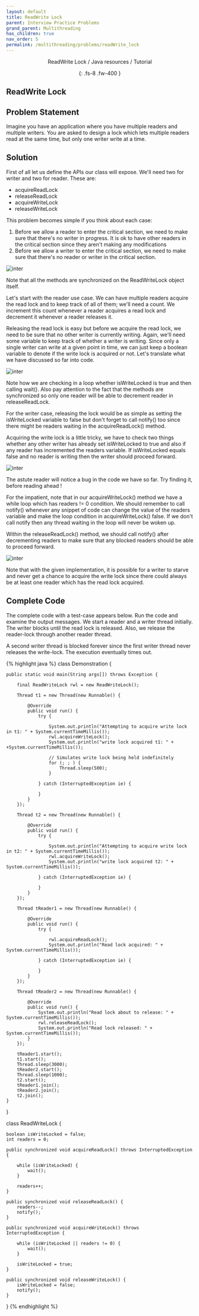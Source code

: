 ```yaml
---
layout: default
title: ReadWrite Lock
parent: Interview Practice Problems
grand_parent: Multithreading
has_children: true
nav_order: 5
permalink: /multithreading/problems/readWrite_lock
---
```

<div align="center" markdown="1">
ReadWrite Lock / Java resources / Tutorial

{: .fs-8 .fw-400 }
</div>

## ReadWrite Lock

## Problem Statement
Imagine you have an application where you have multiple readers and multiple writers. You are asked to design a lock which lets multiple readers read at the same time, but only one writer write at a time.

## Solution

First of all let us define the APIs our class will expose. We'll need two for writer and two for reader. These are:
* acquireReadLock
* releaseReadLock
* acquireWriteLock
* releaseWriteLock

This problem becomes simple if you think about each case:
1. Before we allow a reader to enter the critical section, we need to make sure that there's no writer in progress. It is ok to have other readers in the critical section since they aren't making any modifications
2. Before we allow a writer to enter the critical section, we need to make sure that there's no reader or writer in the critical section.

![inter](https://raw.githubusercontent.com/JavaLvivDev/prog-resources/master/resources/inter/inter23.png)

Note that all the methods are synchronized on the ReadWriteLock object itself.

Let's start with the reader use case. We can have multiple readers acquire the read lock and to keep track of all of them; we'll need a count. We increment this count whenever a reader acquires a read lock and decrement it whenever a reader releases it.

Releasing the read lock is easy but before we acquire the read lock, we need to be sure that no other writer is currently writing. Again, we'll need some variable to keep track of whether a writer is writing. Since only a single writer can write at a given point in time, we can just keep a boolean variable to denote if the write lock is acquired or not. Let's translate what we have discussed so far into code.

![inter](https://raw.githubusercontent.com/JavaLvivDev/prog-resources/master/resources/inter/inter24.png)

Note how we are checking in a loop whether isWriteLocked is true and then calling wait(). Also pay attention to the fact that the methods are synchronized so only one reader will be able to decrement reader in releaseReadLock.

For the writer case, releasing the lock would be as simple as setting the isWriteLocked variable to false but don't forget to call notify() too since there might be readers waiting in the acquireReadLock() method.

Acquiring the write lock is a little tricky, we have to check two things whether any other writer has already set isWriteLocked to true and also if any reader has incremented the readers variable. If isWriteLocked equals false and no reader is writing then the writer should proceed forward.

![inter](https://raw.githubusercontent.com/JavaLvivDev/prog-resources/master/resources/inter/inter25.png)

The astute reader will notice a bug in the code we have so far. Try finding it, before reading ahead !

For the impatient, note that in our acquireWriteLock() method we have a while loop which has readers != 0 condition. We should remember to call notify() whenever any snippet of code can change the value of the readers variable and make the loop condition in acquireWriteLock() false. If we don't call notify then any thread waiting in the loop will never be woken up.

Within the releaseReadLock() method, we should call notify() after decrementing readers to make sure that any blocked readers should be able to proceed forward.

![inter](https://raw.githubusercontent.com/JavaLvivDev/prog-resources/master/resources/inter/inter26.png)

Note that with the given implementation, it is possible for a writer to starve and never get a chance to acquire the write lock since there could always be at least one reader which has the read lock acquired.

## Complete Code
The complete code with a test-case appears below. Run the code and examine the output messages. We start a reader and a writer thread initially. The writer blocks until the read lock is released. Also, we release the reader-lock through another reader thread.

A second writer thread is blocked forever since the first writer thread never releases the write-lock. The execution eventually times out.

{% highlight java %}
class Demonstration {

    public static void main(String args[]) throws Exception {

        final ReadWriteLock rwl = new ReadWriteLock();

        Thread t1 = new Thread(new Runnable() {

            @Override
            public void run() {
                try {

                    System.out.println("Attempting to acquire write lock in t1: " + System.currentTimeMillis());
                    rwl.acquireWriteLock();
                    System.out.println("write lock acquired t1: " + +System.currentTimeMillis());

                    // Simulates write lock being held indefinitely
                    for (; ; ) {
                        Thread.sleep(500);
                    }

                } catch (InterruptedException ie) {

                }
            }
        });

        Thread t2 = new Thread(new Runnable() {

            @Override
            public void run() {
                try {

                    System.out.println("Attempting to acquire write lock in t2: " + System.currentTimeMillis());
                    rwl.acquireWriteLock();
                    System.out.println("write lock acquired t2: " + System.currentTimeMillis());

                } catch (InterruptedException ie) {

                }
            }
        });

        Thread tReader1 = new Thread(new Runnable() {

            @Override
            public void run() {
                try {

                    rwl.acquireReadLock();
                    System.out.println("Read lock acquired: " + System.currentTimeMillis());

                } catch (InterruptedException ie) {

                }
            }
        });

        Thread tReader2 = new Thread(new Runnable() {

            @Override
            public void run() {
                System.out.println("Read lock about to release: " + System.currentTimeMillis());
                rwl.releaseReadLock();
                System.out.println("Read lock released: " + System.currentTimeMillis());
            }
        });

        tReader1.start();
        t1.start();
        Thread.sleep(3000);
        tReader2.start();
        Thread.sleep(1000);
        t2.start();
        tReader1.join();
        tReader2.join();
        t2.join();
    }
}

class ReadWriteLock {

    boolean isWriteLocked = false;
    int readers = 0;

    public synchronized void acquireReadLock() throws InterruptedException {

        while (isWriteLocked) {
            wait();
        }

        readers++;
    }

    public synchronized void releaseReadLock() {
        readers--;
        notify();
    }

    public synchronized void acquireWriteLock() throws InterruptedException {

        while (isWriteLocked || readers != 0) {
            wait();
        }

        isWriteLocked = true;
    }

    public synchronized void releaseWriteLock() {
        isWriteLocked = false;
        notify();
    }
}
{% endhighlight %}